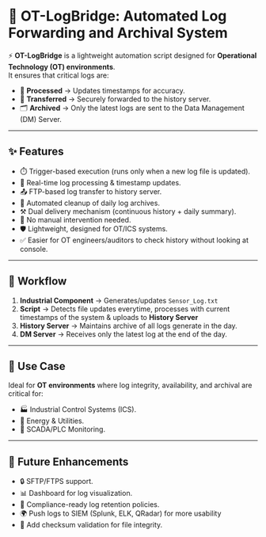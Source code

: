 # 🔐 OT-LogBridge: Automated Log Forwarding and Archival System  

⚡ **OT-LogBridge** is a lightweight automation script designed for **Operational Technology (OT) environments**.  
It ensures that critical logs are:  
- 📝 **Processed** → Updates timestamps for accuracy.  
- 📡 **Transferred** → Securely forwarded to the history server.  
- 🗂️ **Archived** → Only the latest logs are sent to the Data Management (DM) Server.  

---

## ✨ Features
- ⏱️ Trigger-based execution (runs only when a new log file is updated). 
- 🔄 Real-time log processing & timestamp updates.  
- 📤 FTP-based log transfer to history server.  
- 🧹 Automated cleanup of daily log archives.
- ⚒️ Dual delivery mechanism (continuous history + daily summary).
- 🔧 No manual intervention needed.  
- 🛡️ Lightweight, designed for OT/ICS systems.
- ✅ Easier for OT engineers/auditors to check history without looking at console. 

---

## 📂 Workflow
1. **Industrial Component** → Generates/updates `Sensor_Log.txt`  
2. **Script** → Detects file updates everytime, processes with current timestamps of the system & uploads to **History Server**  
3. **History Server** → Maintains archive of all logs generate in the day.
4. **DM Server** → Receives only the latest log at the end of the day.   

---

## 🎯 Use Case
Ideal for **OT environments** where log integrity, availability, and archival are critical for:  
- 🏭 Industrial Control Systems (ICS).  
- 🔌 Energy & Utilities.  
- 🚦 SCADA/PLC Monitoring.  

---

## 🚀 Future Enhancements
- 🔒 SFTP/FTPS support.  
- 📊 Dashboard for log visualization.  
- 🧾 Compliance-ready log retention policies.
- 🌍 Push logs to SIEM (Splunk, ELK, QRadar) for more usability
- 🔎 Add checksum validation for file integrity.  
